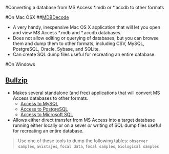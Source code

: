 #Converting a database from MS Access *.mdb or *.accdb to other formats

#On Mac OSX
##[MDBDecode](https://itunes.apple.com/us/app/mdb-decode/id651972871?mt=12)
- A very handy, inexpensive Mac OS X application that will let you open and view MS Access *.mdb and *.accdb databases.
- Does not allow editing or querying of databases, but you can browse them and dump them to other formats, including CSV, MySQL, PostgreSQL, Oracle, Sybase, and SQLite.
- Can create SQL dump files useful for recreating an entire database.

#On Windows
## [Bullzip](http://www.bullzip.com/download.php)
- Makes several standalone (and free) applications that will convert MS Access databases to other formats.
  - [Access to MySQL](http://www.bullzip.com/products/a2m/info.php)
  - [Access to PostgreSQL](http://www.bullzip.com/products/a2p/info.php)
  - [Access to Microsoft SQL](http://www.bullzip.com/products/a2s/info.php)
- Allows either direct transfer from MS Access into a target database running either locally or on a sever *or* writing of SQL dump files useful for recreating an entire database.

> Use one of these tools to dump the following tables: `observer samples`, `avistajes`, `focal data`, `focal samples`, `biological samples`
